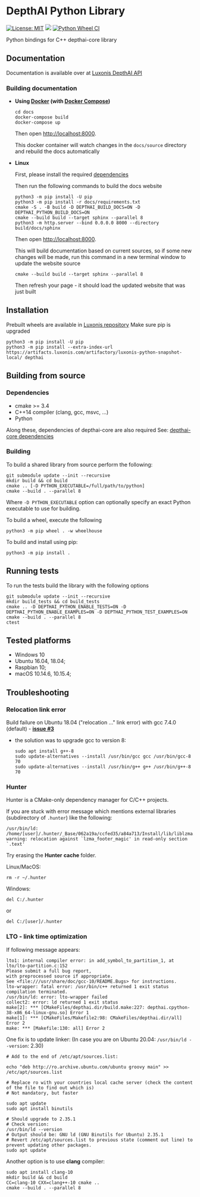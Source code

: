 # DepthAI Python Library

[![License: MIT](https://img.shields.io/badge/License-MIT-green.svg)](https://opensource.org/licenses/MIT)
[![](https://img.shields.io/pypi/v/depthai.svg)](https://pypi.org/project/depthai/)
[![Python Wheel CI](https://github.com/luxonis/depthai-python/actions/workflows/main.yml/badge.svg?branch=gen2_develop)](https://github.com/luxonis/depthai-python/actions/workflows/main.yml)

Python bindings for C++ depthai-core library

## Documentation

Documentation is available over at [Luxonis DepthAI API](https://docs.luxonis.com/projects/api/en/latest/)

### Building documentation

- **Using [Docker](https://docs.docker.com/) (with [Docker Compose](https://docs.docker.com/compose/install/))**

     ```
     cd docs
     docker-compose build
     docker-compose up
     ```
  
     Then open [http://localhost:8000](http://localhost:8000).
     
     This docker container will watch changes in the `docs/source` directory and rebuild the docs automatically

- **Linux**
     
     First, please install the required [dependencies](#Dependencies)
  
     Then run the following commands to build the docs website
  
     ```
     python3 -m pip install -U pip
     python3 -m pip install -r docs/requirements.txt
     cmake -S . -B build -D DEPTHAI_BUILD_DOCS=ON -D DEPTHAI_PYTHON_BUILD_DOCS=ON
     cmake --build build --target sphinx --parallel 8
     python3 -m http.server --bind 0.0.0.0 8000 --directory build/docs/sphinx
     ```
  
     Then open [http://localhost:8000](http://localhost:8000).

     This will build documentation based on current sources, so if some new changes will be made, run this command
     in a new terminal window to update the website source
  
     ```
     cmake --build build --target sphinx --parallel 8
     ```
  
     Then refresh your page - it should load the updated website that was just built
  

## Installation

Prebuilt wheels are available in [Luxonis repository](https://artifacts.luxonis.com/artifactory/luxonis-python-snapshot-local/)
Make sure pip is upgraded
```
python3 -m pip install -U pip
python3 -m pip install --extra-index-url https://artifacts.luxonis.com/artifactory/luxonis-python-snapshot-local/ depthai
```
## Building from source

### Dependencies
 - cmake >= 3.4
 - C++14 compiler (clang, gcc, msvc, ...)
 - Python

Along these, dependencies of depthai-core are also required
See: [depthai-core dependencies](https://github.com/luxonis/depthai-core#dependencies)


### Building

To build a shared library from source perform the following:
```
git submodule update --init --recursive
mkdir build && cd build
cmake .. [-D PYTHON_EXECUTABLE=/full/path/to/python]
cmake --build . --parallel 8
```

Where `-D PYTHON_EXECUTABLE` option can optionally specify an exact Python executable to use for building.

To build a wheel, execute the following
```
python3 -m pip wheel . -w wheelhouse
```

To build and install using pip:
```
python3 -m pip install .
```

## Running tests

To run the tests build the library with the following options
```
git submodule update --init --recursive
mkdir build_tests && cd build_tests
cmake .. -D DEPTHAI_PYTHON_ENABLE_TESTS=ON -D DEPTHAI_PYTHON_ENABLE_EXAMPLES=ON -D DEPTHAI_PYTHON_TEST_EXAMPLES=ON
cmake --build . --parallel 8
ctest
```


## Tested platforms

- Windows 10
- Ubuntu 16.04, 18.04;
- Raspbian 10;
- macOS 10.14.6, 10.15.4;

## Troubleshooting

### Relocation link error

Build failure on Ubuntu 18.04 ("relocation ..." link error) with gcc 7.4.0 (default) - [**issue #3**](https://github.com/luxonis/depthai-api/issues/3)
   - the solution was to upgrade gcc to version 8:

         sudo apt install g++-8
         sudo update-alternatives --install /usr/bin/gcc gcc /usr/bin/gcc-8 70
         sudo update-alternatives --install /usr/bin/g++ g++ /usr/bin/g++-8 70
### Hunter
Hunter is a CMake-only dependency manager for C/C++ projects. 

If you are stuck with error message which mentions external libraries (subdirectory of `.hunter`) like the following:
```
/usr/bin/ld: /home/[user]/.hunter/_Base/062a19a/ccfed35/a84a713/Install/lib/liblzma.a(stream_flags_decoder.c.o): warning: relocation against `lzma_footer_magic' in read-only section `.text'
```

Try erasing the **Hunter** **cache** folder.

Linux/MacOS:
```
rm -r ~/.hunter
```
Windows:
```
del C:/.hunter
```
or
```
del C:/[user]/.hunter
```

### LTO - link time optimization

If following message appears: 
```
lto1: internal compiler error: in add_symbol_to_partition_1, at lto/lto-partition.c:152
Please submit a full bug report,
with preprocessed source if appropriate.
See <file:///usr/share/doc/gcc-10/README.Bugs> for instructions.
lto-wrapper: fatal error: /usr/bin/c++ returned 1 exit status
compilation terminated.
/usr/bin/ld: error: lto-wrapper failed
collect2: error: ld returned 1 exit status
make[2]: *** [CMakeFiles/depthai.dir/build.make:227: depthai.cpython-38-x86_64-linux-gnu.so] Error 1
make[1]: *** [CMakeFiles/Makefile2:98: CMakeFiles/depthai.dir/all] Error 2
make: *** [Makefile:130: all] Error 2
```

One fix is to update linker: (In case you are on Ubuntu 20.04: `/usr/bin/ld --version`: 2.30)
```
# Add to the end of /etc/apt/sources.list:

echo "deb http://ro.archive.ubuntu.com/ubuntu groovy main" >> /etc/apt/sources.list

# Replace ro with your countries local cache server (check the content of the file to find out which is)
# Not mandatory, but faster

sudo apt update
sudo apt install binutils

# Should upgrade to 2.35.1
# Check version:
/usr/bin/ld --version
# Output should be: GNU ld (GNU Binutils for Ubuntu) 2.35.1
# Revert /etc/apt/sources.list to previous state (comment out line) to prevent updating other packages.
sudo apt update
```

Another option is to use **clang** compiler:
```
sudo apt install clang-10
mkdir build && cd build
CC=clang-10 CXX=clang++-10 cmake ..
cmake --build . --parallel 8
```
